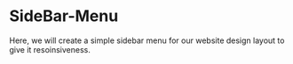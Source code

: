 # SideBar-Menu
Here, we will create a simple sidebar menu for our website design layout to give it resoinsiveness.
